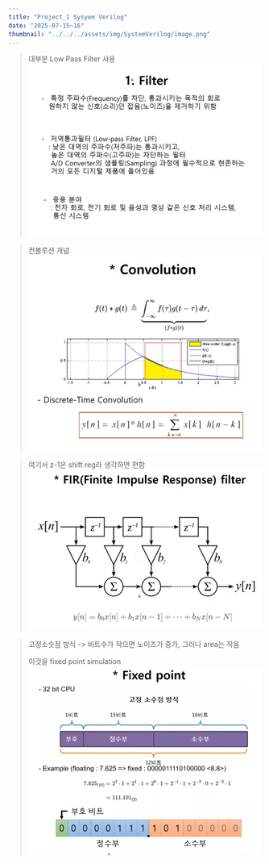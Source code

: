 ```yaml
---
title: "Project_1 Sysyem Verilog" 
date: "2025-07-15~16"
thumbnail: "../../../assets/img/SystemVerilog/image.png"
---
```

> 대부분 Low Pass Filter 사용
![alt text](<../../../assets/img/SystemVerilog/project_1/스크린샷 2025-07-15 161918.png>)

> 컨볼루션 개념
![alt text](<../../../assets/img/SystemVerilog/project_1/스크린샷 2025-07-15 162201.png>)

> 여기서 z-1은 shift reg라 생각하면 편함
![alt text](<../../../assets/img/SystemVerilog/project_1/스크린샷 2025-07-15 162632.png>)

> 고정소숫점 방식 -> 비트수가 작으면 노이즈가 증가, 그러나 area는 작음
> 
> 이것을 fixed point simulation
![alt text](<../../../assets/img/SystemVerilog/project_1/스크린샷 2025-07-15 163210.png>)